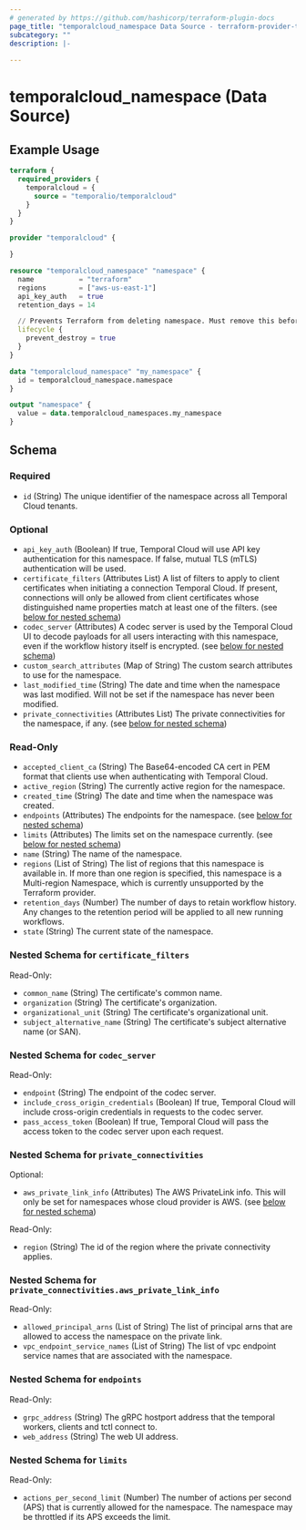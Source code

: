 ```yaml
---
# generated by https://github.com/hashicorp/terraform-plugin-docs
page_title: "temporalcloud_namespace Data Source - terraform-provider-temporalcloud"
subcategory: ""
description: |-
  
---
```


# temporalcloud_namespace (Data Source)



## Example Usage

```terraform
terraform {
  required_providers {
    temporalcloud = {
      source = "temporalio/temporalcloud"
    }
  }
}

provider "temporalcloud" {

}

resource "temporalcloud_namespace" "namespace" {
  name           = "terraform"
  regions        = ["aws-us-east-1"]
  api_key_auth   = true
  retention_days = 14

  // Prevents Terraform from deleting namespace. Must remove this before destroying resource.
  lifecycle {
    prevent_destroy = true
  }
}

data "temporalcloud_namespace" "my_namespace" {
  id = temporalcloud_namespace.namespace
}

output "namespace" {
  value = data.temporalcloud_namespaces.my_namespace
}
```

<!-- schema generated by tfplugindocs -->
## Schema

### Required

- `id` (String) The unique identifier of the namespace across all Temporal Cloud tenants.

### Optional

- `api_key_auth` (Boolean) If true, Temporal Cloud will use API key authentication for this namespace. If false, mutual TLS (mTLS) authentication will be used.
- `certificate_filters` (Attributes List) A list of filters to apply to client certificates when initiating a connection Temporal Cloud. If present, connections will only be allowed from client certificates whose distinguished name properties match at least one of the filters. (see [below for nested schema](#nestedatt--certificate_filters))
- `codec_server` (Attributes) A codec server is used by the Temporal Cloud UI to decode payloads for all users interacting with this namespace, even if the workflow history itself is encrypted. (see [below for nested schema](#nestedatt--codec_server))
- `custom_search_attributes` (Map of String) The custom search attributes to use for the namespace.
- `last_modified_time` (String) The date and time when the namespace was last modified. Will not be set if the namespace has never been modified.
- `private_connectivities` (Attributes List) The private connectivities for the namespace, if any. (see [below for nested schema](#nestedatt--private_connectivities))

### Read-Only

- `accepted_client_ca` (String) The Base64-encoded CA cert in PEM format that clients use when authenticating with Temporal Cloud.
- `active_region` (String) The currently active region for the namespace.
- `created_time` (String) The date and time when the namespace was created.
- `endpoints` (Attributes) The endpoints for the namespace. (see [below for nested schema](#nestedatt--endpoints))
- `limits` (Attributes) The limits set on the namespace currently. (see [below for nested schema](#nestedatt--limits))
- `name` (String) The name of the namespace.
- `regions` (List of String) The list of regions that this namespace is available in. If more than one region is specified, this namespace is a Multi-region Namespace, which is currently unsupported by the Terraform provider.
- `retention_days` (Number) The number of days to retain workflow history. Any changes to the retention period will be applied to all new running workflows.
- `state` (String) The current state of the namespace.

<a id="nestedatt--certificate_filters"></a>
### Nested Schema for `certificate_filters`

Read-Only:

- `common_name` (String) The certificate's common name.
- `organization` (String) The certificate's organization.
- `organizational_unit` (String) The certificate's organizational unit.
- `subject_alternative_name` (String) The certificate's subject alternative name (or SAN).


<a id="nestedatt--codec_server"></a>
### Nested Schema for `codec_server`

Read-Only:

- `endpoint` (String) The endpoint of the codec server.
- `include_cross_origin_credentials` (Boolean) If true, Temporal Cloud will include cross-origin credentials in requests to the codec server.
- `pass_access_token` (Boolean) If true, Temporal Cloud will pass the access token to the codec server upon each request.


<a id="nestedatt--private_connectivities"></a>
### Nested Schema for `private_connectivities`

Optional:

- `aws_private_link_info` (Attributes) The AWS PrivateLink info. This will only be set for namespaces whose cloud provider is AWS. (see [below for nested schema](#nestedatt--private_connectivities--aws_private_link_info))

Read-Only:

- `region` (String) The id of the region where the private connectivity applies.

<a id="nestedatt--private_connectivities--aws_private_link_info"></a>
### Nested Schema for `private_connectivities.aws_private_link_info`

Read-Only:

- `allowed_principal_arns` (List of String) The list of principal arns that are allowed to access the namespace on the private link.
- `vpc_endpoint_service_names` (List of String) The list of vpc endpoint service names that are associated with the namespace.



<a id="nestedatt--endpoints"></a>
### Nested Schema for `endpoints`

Read-Only:

- `grpc_address` (String) The gRPC hostport address that the temporal workers, clients and tctl connect to.
- `web_address` (String) The web UI address.


<a id="nestedatt--limits"></a>
### Nested Schema for `limits`

Read-Only:

- `actions_per_second_limit` (Number) The number of actions per second (APS) that is currently allowed for the namespace. The namespace may be throttled if its APS exceeds the limit.

